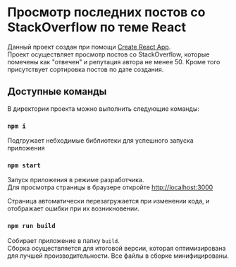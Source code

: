 # Просмотр последних постов со StackOverflow по теме React

Данный проект создан при помощи [Create React App](https://github.com/facebook/create-react-app).<br />
Проект осуществляет просмотр постов со StackOverflow, которые помечены как "отвечен" и репутация автора не менее 50. Кроме того присутствует сортировка постов по дате создания.

## Доступные команды

В директории проекта можно выполнить следующие команды:

### `npm i`

Подгружает небходимые библиотеки для успешного запуска приложения

### `npm start`

Запуск приложения в режиме разработчика.<br />
Для просмотра страницы в браузере откройте [http://localhost:3000](http://localhost:3000)

Страница автоматически перезагружается при изменении кода, и отображает ошибки при их возникновении.

### `npm run build`

Собирает приложение в папку `build`.<br />
Сборка осуществляется для итоговой версии, которая оптимизирована для лучшей производительности.
Все файлы в сборке минифицированы.